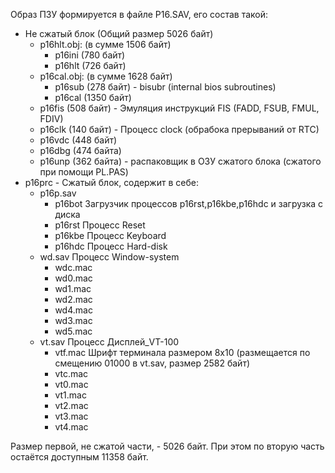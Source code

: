 Образ ПЗУ формируется в файле P16.SAV, его состав такой:

* Не сжатый блок (Общий размер 5026 байт)
    * p16hlt.obj: (в сумме 1506 байт)
        * p16ini (780 байт)
        * p16hlt (726 байт)
    * p16cal.obj: (в сумме 1628 байт)
        * p16sub (278 байт) -  bisubr (internal bios subroutines)
        * p16cal (1350 байт)
    * p16fis (508 байт) - Эмуляция инструкций FIS (FADD, FSUB, FMUL, FDIV)
    * p16clk (140 байт) - Процесс clock (обрабока прерываний от RTC)
    * p16vdc (448 байт)
    * p16dbg (474 байта)
    * p16unp (362 байта) - распаковщик в ОЗУ сжатого блока (сжатого при помощи PL.PAS)
* p16prc - Сжатый блок, содержит в себе:
    * p16p.sav
        * p16bot Загрузчик процессов p16rst,p16kbe,p16hdc и загрузка с диска
        * p16rst Процесс Reset
        * p16kbe Процесс Keyboard
        * p16hdc Процесс Hard-disk
    * wd.sav     Процесс Window-system
        * wdc.mac
        * wd0.mac
        * wd1.mac
        * wd2.mac
        * wd4.mac
        * wd3.mac
        * wd5.mac
    * vt.sav      Процесс Дисплей_VT-100
        * vtf.mac Шрифт терминала размером 8x10 (размещается по смещению 01000 в vt.sav, размер 2582 байт)
        * vtc.mac
        * vt0.mac
        * vt1.mac
        * vt2.mac
        * vt3.mac
        * vt4.mac

Размер первой, не сжатой части, - 5026 байт. При этом по вторую часть остаётся доступным 11358 байт.

